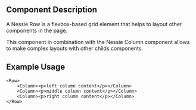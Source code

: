 Component Description
---------------------

A Nessie Row is a flexbox-based grid element that helps to layout other components in the page.

This component in combination with the Nessie Column component allows to make complex layouts with other childs components.

Example Usage
-------------

    <Row>
        <Column><p>left column content</p></Column>
        <Column><p>middle column content</p></Column>
        <Column><p>right column content</p></Column>
    </Row>
